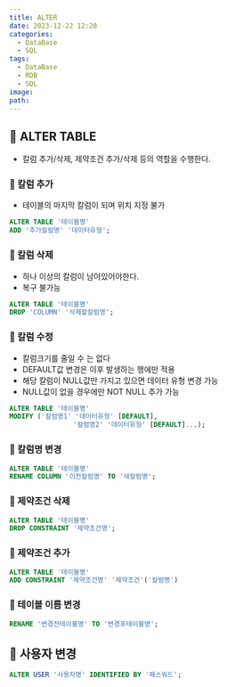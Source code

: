 ```yaml
---
title: ALTER
date: 2023-12-22 12:20
categories:
  - DataBase
  - SQL
tags:
  - DataBase
  - RDB
  - SQL
image: 
path:
---
```


## 🌈 ALTER TABLE

- 칼럼 추가/삭제, 제약조건 추가/삭제 등의 역할을 수행한다.

### 📌 칼럼 추가

- 테이블의 마지막 칼럼이 되며 위치 지정 불가

```sql
ALTER TABLE '테이블명'
ADD '추가칼럼명' '데이터유형';
```

### 📌 칼럼 삭제

- 하나 이상의 칼럼이 남아있어야한다.
- 복구 불가능

```sql
ALTER TABLE '테이블명'
DROP 'COLUMN' '삭제할칼럼명';
```

### 📌 칼럼 수정

- 칼럼크기를 줄일 수 는 없다
- DEFAULT값 변경은 이후 발생하는 행에만 적용
- 해당 칼럼이 NULL값만 가지고 있으면 데이터 유형 변경 가능
- NULL값이 없을 경우에만 NOT NULL 추가 가능

```sql
ALTER TABLE '테이블명'
MODIFY ('칼럼명1' '데이터유형' [DEFAULT],
				'칼럼명2' '데이터유형' [DEFAULT]...);
```

### 📌 칼럼명 변경

```sql
ALTER TABLE '테이블명'
RENAME COLUMN '이전칼럼명' TO '새칼럼명';
```

### 📌 제약조건 삭제

```sql
ALTER TABLE '테이블명'
DROP CONSTRAINT '제약조건명';
```

### 📌 제약조건 추가

```sql
ALTER TABLE '테이블명'
ADD CONSTRAINT '제약조건명' '제약조건'('칼럼명')
```

### 📌 테이블 이름 변경

```sql
RENAME '변경전테이블명' TO '변경후테이블명';
```

## 🌈 사용자 변경
```sql
ALTER USER '사용자명' IDENTIFIED BY '패스워드';
```
